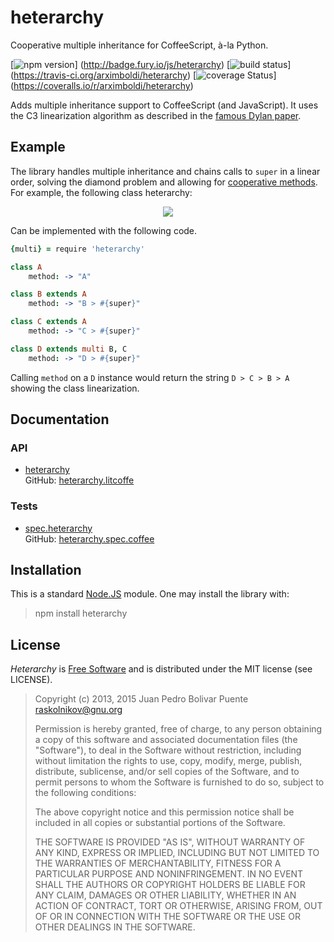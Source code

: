 heterarchy
==========

Cooperative multiple inheritance for CoffeeScript, à-la Python.

[![npm version](https://badge.fury.io/js/heterarchy.svg)]
(http://badge.fury.io/js/heterarchy)
[![build status](https://secure.travis-ci.org/arximboldi/heterarchy.svg)]
(https://travis-ci.org/arximboldi/heterarchy)
[![coverage Status](https://coveralls.io/repos/arximboldi/heterarchy/badge.svg)]
(https://coveralls.io/r/arximboldi/heterarchy)

Adds multiple inheritance support to CoffeeScript (and JavaScript).
It uses the C3 linearization algorithm as described in the [famous
Dylan paper](http://192.220.96.201/dylan/linearization-oopsla96.html).

Example
-------

The library handles multiple inheritance and chains calls to `super`
in a linear order, solving the diamond problem and allowing for
[cooperative methods](http://www.artima.com/weblogs/viewpost.jsp?thread=281127). For
example, the following class heterarchy:

<div style="text-align:center">
  <img src="https://cdn.rawgit.com/arximboldi/heterarchy/master/pic/diamond.svg"/>
</div>

Can be implemented with the following code.

```coffee
{multi} = require 'heterarchy'

class A
    method: -> "A"

class B extends A
    method: -> "B > #{super}"

class C extends A
    method: -> "C > #{super}"

class D extends multi B, C
    method: -> "D > #{super}"
```

Calling `method` on a `D` instance would return the string `D > C > B > A`
showing the class linearization.

Documentation
-------------

### API

* [heterarchy][heterarchy]
  <br/>GitHub: [heterarchy.litcoffe](https://github.com/arximboldi/heterarchy/blob/master/heterarchy.litcoffee)

### Tests

* [spec.heterarchy][spec.heterarchy]
  <br/>GitHub: [heterarchy.spec.coffee](https://github.com/arximboldi/heterarchy/blob/master/spec/heterarchy.spec.coffee)

  [heterarchy]: heterarchy.html
  [spec.heterarchy]: spec/heterarchy.html

Installation
------------

This is a standard [Node.JS](http://nodejs.org) module. One may
install the library with:

> npm install heterarchy

License
-------

*Heterarchy* is [Free Software][free-software] and is distributed
under the MIT license (see LICENSE).

  [free-software]: http://www.gnu.org/philosophy/free-sw.html

> Copyright (c) 2013, 2015 Juan Pedro Bolivar Puente <raskolnikov@gnu.org>
>
> Permission is hereby granted, free of charge, to any person obtaining a copy
> of this software and associated documentation files (the "Software"), to deal
> in the Software without restriction, including without limitation the rights
> to use, copy, modify, merge, publish, distribute, sublicense, and/or sell
> copies of the Software, and to permit persons to whom the Software is
> furnished to do so, subject to the following conditions:
>
> The above copyright notice and this permission notice shall be included in
> all copies or substantial portions of the Software.
>
> THE SOFTWARE IS PROVIDED "AS IS", WITHOUT WARRANTY OF ANY KIND, EXPRESS OR
> IMPLIED, INCLUDING BUT NOT LIMITED TO THE WARRANTIES OF MERCHANTABILITY,
> FITNESS FOR A PARTICULAR PURPOSE AND NONINFRINGEMENT. IN NO EVENT SHALL THE
> AUTHORS OR COPYRIGHT HOLDERS BE LIABLE FOR ANY CLAIM, DAMAGES OR OTHER
> LIABILITY, WHETHER IN AN ACTION OF CONTRACT, TORT OR OTHERWISE, ARISING FROM,
> OUT OF OR IN CONNECTION WITH THE SOFTWARE OR THE USE OR OTHER DEALINGS IN
> THE SOFTWARE.
